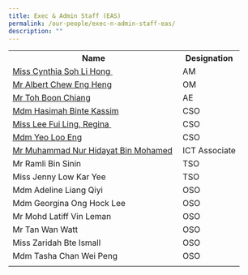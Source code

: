 ```yaml
---
title: Exec & Admin Staff (EAS)
permalink: /our-people/exec-n-admin-staff-eas/
description: ""
---
```

<table>
<tbody>
<tr>
<th>Name</th>
<th>Designation</th>
</tr>
<tr>
<td><a href="mailto:Cynthia_SOH@schools.gov.sg" target="">Miss Cynthia Soh Li Hong&nbsp;</a></td>
<td>AM</td>
</tr>
<tr>
<td><a href="mailto:Chew_Eng_heng@schools.gov.sg" target="">Mr Albert Chew Eng Heng</a></td>
<td>OM</td>
</tr>
<tr>
<td><a href="mailto:TOH_Boon_Chiang@schools.gov.sg" target="">Mr Toh Boon Chiang</a>&nbsp;</td>
<td>AE&nbsp;</td>
</tr>
<tr>
<td><a href="mailto:hasimah_kassim@schools.gov.sg" target="">Mdm Hasimah Binte Kassim</a>&nbsp;</td>
<td>CSO</td>
</tr>
<tr>
<td><a href="mailto:lee_fui_ling_a@schools.gov.sg" target="">Miss Lee Fui Ling, Regina&nbsp;</a>&nbsp;</td>
<td>CSO</td>
</tr>
<tr>
<td><a href="mailto:yeo_loo_eng@schools.gov.sg" target="">Mdm Yeo Loo Eng</a>&nbsp;</td>
<td>CSO&nbsp;</td>
</tr>
<tr>
<td><a href="mailto:Muhammad_Nur_Hidayat_Mohamed_A@schools.gov.sg" target="">Mr Muhammad Nur Hidayat Bin Mohamed</a>&nbsp;</td>
<td>ICT Associate</td>
</tr>
<tr>
<td>Mr Ramli Bin Sinin</td>
<td>TSO&nbsp;</td>
</tr>
<tr>
<td>Miss Jenny Low Kar Yee</td>
<td>TSO</td>
</tr>
<tr>
<td>Mdm Adeline Liang Qiyi</td>
<td>OSO</td>
</tr>
<tr>
<td>Mdm Georgina Ong Hock Lee</td>
<td>OSO</td>
</tr>
<tr>
<td>Mr Mohd Latiff Vin Leman<br></td>
<td>OSO<br></td>
</tr>
<tr>
<td>Mr Tan Wan Watt&nbsp;<br></td>
<td>OSO</td>
</tr>
<tr>
<td>Miss Zaridah Bte Ismall</td>
<td>OSO&nbsp;</td>
</tr>
<tr>
<td>Mdm Tasha Chan Wei Peng&nbsp;</td>
<td>OSO</td>
	</tr>
<tr>
<td></td>
<td></td>
</tr>
</tbody>
</table>